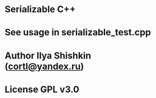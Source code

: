 # Serializable C++
# See usage in serializable_test.cpp  
# Author Ilya Shishkin (cortl@yandex.ru)  
# License GPL v3.0  
